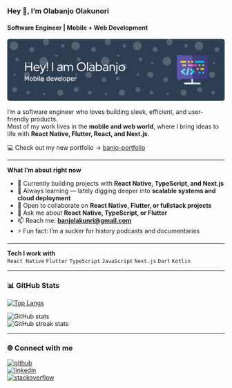 ### Hey 👋, I’m Olabanjo Olakunori
#### Software Engineer | Mobile + Web Development  

![Header](https://github.com/Oabanjo01/Oabanjo01/blob/main/github-header-image.png)

I’m a software engineer who loves building sleek, efficient, and user-friendly products.  
Most of my work lives in the **mobile and web world**, where I bring ideas to life with **React Native, Flutter, React, and Next.js**.  

💻 Check out my new portfolio → [banjo-portfolio](https://banjo-portfolio.vercel.app/)

---

**What I’m about right now**  
- 🔭 Currently building projects with **React Native, TypeScript, and Next.js**  
- 🌱 Always learning — lately digging deeper into **scalable systems and cloud deployment**  
- 👯 Open to collaborate on **React Native, Flutter, or fullstack projects**  
- 💬 Ask me about **React Native, TypeScript, or Flutter**  
- 📫 Reach me: **banjolakunri@gmail.com**  
- ⚡ Fun fact: I’m a sucker for history podcasts and documentaries  

---

**Tech I work with**  
`React Native` `Flutter` `TypeScript` `JavaScript` `Next.js` `Dart` `Kotlin`

---

### 📊 GitHub Stats  
[![Top Langs](https://github-readme-stats.vercel.app/api/top-langs/?username=Oabanjo01)](https://github.com/anuraghazra/github-readme-stats)  

![GitHub stats](https://github-readme-stats.vercel.app/api?username=Oabanjo01&show_icons=true&count_private=true)  
![GitHub streak stats](https://streak-stats.demolab.com/?user=Oabanjo01)  

---

### 🌐 Connect with me  
[<img src='https://cdn.jsdelivr.net/npm/simple-icons@3.0.1/icons/github.svg' alt='github' height='40'>](https://github.com/Oabanjo01)  
[<img src='https://cdn.jsdelivr.net/npm/simple-icons@3.0.1/icons/linkedin.svg' alt='linkedin' height='40'>](https://www.linkedin.com/in/olabanjo-olakunori-1ab915189/)  
[<img src='https://cdn.jsdelivr.net/npm/simple-icons@3.0.1/icons/stackoverflow.svg' alt='stackoverflow' height='40'>](https://stackoverflow.com/users/17521845)  
